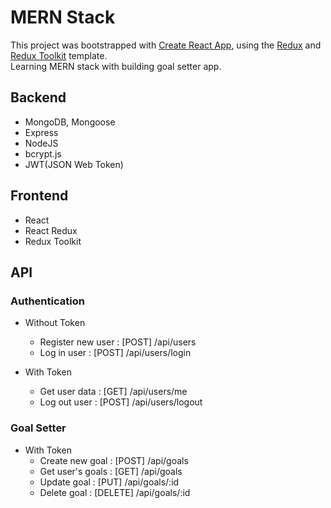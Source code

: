 # MERN Stack
This project was bootstrapped with [Create React App](https://github.com/facebook/create-react-app), using the [Redux](https://redux.js.org/) and [Redux Toolkit](https://redux-toolkit.js.org/) template.
<br />
Learning MERN stack with building goal setter app.

## Backend

- MongoDB, Mongoose 
- Express
- NodeJS
- bcrypt.js
- JWT(JSON Web Token)

## Frontend

- React
- React Redux
- Redux Toolkit

## API

### Authentication

- Without Token
    - Register new user : [POST] /api/users
    - Log in user       : [POST] /api/users/login

- With Token
    - Get user data     : [GET]  /api/users/me
    - Log out user      : [POST] /api/users/logout


### Goal Setter

- With Token
    - Create new goal  : [POST]   /api/goals
    - Get user's goals : [GET]    /api/goals
    - Update goal      : [PUT]    /api/goals/:id
    - Delete goal      : [DELETE] /api/goals/:id
